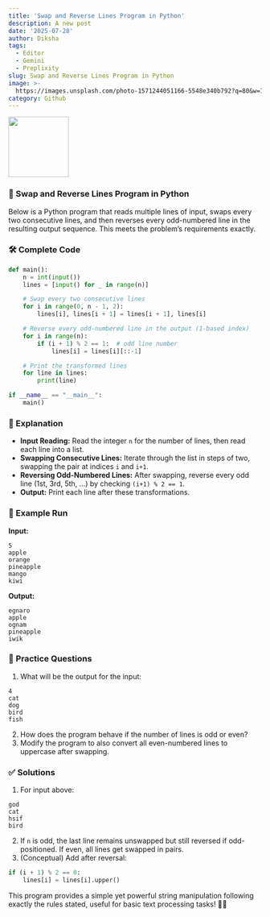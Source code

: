 ```yaml
---
title: 'Swap and Reverse Lines Program in Python'
description: A new post
date: '2025-07-28'
author: Diksha
tags:
  - Editor
  - Gemini
  - Preplixity
slug: Swap and Reverse Lines Program in Python
image: >-
  https://images.unsplash.com/photo-1571244051166-5548e340b792?q=80&w=1074&auto=format&fit=crop&ixlib=rb-4.1.0&ixid=M3wxMjA3fDB8MHxwaG90by1wYWdlfHx8fGVufDB8fHx8fA%3D%3D
category: Github
---
```


<img src="https://r2cdn.perplexity.ai/pplx-full-logo-primary-dark%402x.png" class="logo" width="120"/>

### 🔄 Swap and Reverse Lines Program in Python

Below is a Python program that reads multiple lines of input, swaps every two consecutive lines, and then reverses every odd-numbered line in the resulting output sequence. This meets the problem’s requirements exactly.

### 🛠️ Complete Code

```python
def main():
    n = int(input())
    lines = [input() for _ in range(n)]

    # Swap every two consecutive lines
    for i in range(0, n - 1, 2):
        lines[i], lines[i + 1] = lines[i + 1], lines[i]

    # Reverse every odd-numbered line in the output (1-based index)
    for i in range(n):
        if (i + 1) % 2 == 1:  # odd line number
            lines[i] = lines[i][::-1]

    # Print the transformed lines
    for line in lines:
        print(line)

if __name__ == "__main__":
    main()
```


### 📝 Explanation

- **Input Reading:**
Read the integer `n` for the number of lines, then read each line into a list.
- **Swapping Consecutive Lines:**
Iterate through the list in steps of two, swapping the pair at indices `i` and `i+1`.
- **Reversing Odd-Numbered Lines:**
After swapping, reverse every odd line (1st, 3rd, 5th, ...) by checking `(i+1) % 2 == 1`.
- **Output:**
Print each line after these transformations.


### 🌟 Example Run

**Input:**

```
5
apple
orange
pineapple
mango
kiwi
```

**Output:**

```
egnaro
apple
ognam
pineapple
iwik
```


### 🧩 Practice Questions

1. What will be the output for the input:

```
4
cat
dog
bird
fish
```

2. How does the program behave if the number of lines is odd or even?
3. Modify the program to also convert all even-numbered lines to uppercase after swapping.

### ✅ Solutions

1. For input above:

```
god
cat
hsif
bird
```

2. If `n` is odd, the last line remains unswapped but still reversed if odd-positioned. If even, all lines get swapped in pairs.
3. (Conceptual) Add after reversal:

```python
if (i + 1) % 2 == 0:
    lines[i] = lines[i].upper()
```


This program provides a simple yet powerful string manipulation following exactly the rules stated, useful for basic text processing tasks! 🐍✨

